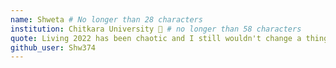 ```yaml
---
name: Shweta # No longer than 28 characters
institution: Chitkara University 🚩 # no longer than 58 characters
quote: Living 2022 has been chaotic and I still wouldn't change a thing! # no longer than 100 characters, avoid using quotes(") to guarantee the format remains the same.
github_user: Shw374
---
```

